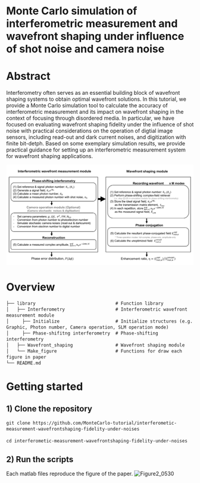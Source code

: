 # Monte Carlo simulation of interferometric measurement and wavefront shaping under influence of shot noise and camera noise 
# Abstract
Interferometry often serves as an essential building block of wavefront shaping systems to obtain optimal wavefront solutions. In this tutorial, we provide a Monte Carlo simulation tool to calculate the accuracy of interferometric measurement and its impact on wavefront shaping in the context of focusing through disordered media. In particular, we have focused on evaluating wavefront shaping fidelity under the influence of shot noise with practical considerations on the operation of digtial image sensors, including read-out and dark current noises, and digitization with finite bit-detph. Based on some exemplary simulation results, we provide practical guidance for setting up an interferometric measurement system for wavefront shaping applications.

![flowchart](./library/images/Figure2_0530.png)

# Overview   
    ├── library                              # Function library 
    │   ├── Interferometry                   # Interferometric wavefront measurement module
    │     ├── Initialize                     # Initialize structures (e.g. Graphic, Photon number, Camera operation, SLM operation mode)
    │     ├── Phase-shifitng interferometry  # Phase-shifting interferometry
    │   ├── Wavefront_shaping                # Wavefront shaping module
    │   └── Make_figure                      # Functions for draw each figure in paper
    └── README.md

    
# Getting started 
## 1) Clone the repository
```
git clone https://github.com/MonteCarlo-tutorial/interferometic-measurement-wavefrontshaping-fidelity-under-noises

cd interferometic-measurement-wavefrontshaping-fidelity-under-noises
```
## 2) Run the scripts
Each matlab files reproduce the figure of the paper.
![Figure2_0530](https://github.com/wavefrontshaping-MonteCarlo/tutorial_interferometry_fidelity_noises/assets/168101179/218c94a5-e680-4387-a98a-5fc08798f3e9)
